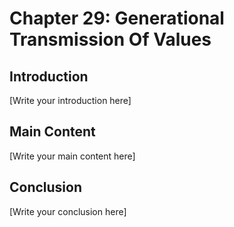 # Chapter 29: Generational Transmission Of Values

## Introduction

[Write your introduction here]

## Main Content

[Write your main content here]

## Conclusion

[Write your conclusion here]
